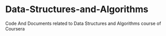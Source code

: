 # Data-Structures-and-Algorithms
Code And Documents related to Data Structures and Algorithms course of Coursera
